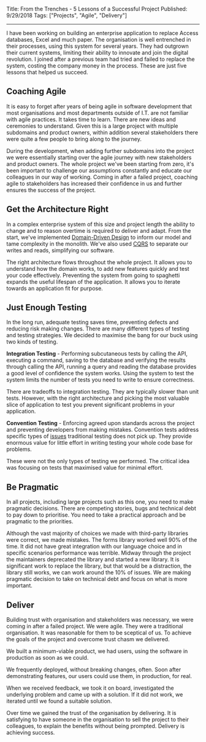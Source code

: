 Title: From the Trenches - 5 Lessons of a Successful Project
Published: 9/29/2018
Tags: ["Projects", "Agile", "Delivery"]

---

I have been working on building an enterprise application to replace Access databases, Excel and much paper. The organisation is well entrenched in their processes, using this system for several years. They had outgrown their current systems, limiting their ability to innovate and join the digital revolution. I joined after a previous team had tried and failed to replace the system, costing the company money in the process. These are just five lessons that helped us succeed. 

## Coaching Agile

It is easy to forget after years of being agile in software development that most organisations and most departments outside of I.T. are not familiar with agile practices. It takes time to learn. There are new ideas and ceremonies to understand. Given this is a large project with multiple subdomains and product owners, within addition several stakeholders there were quite a few people to bring along to the journey. 

During the development, when adding further subdomains into the project we were essentially starting over the agile journey with new stakeholders and product owners. The whole project we've been starting from zero, it's been important to challenge our assumptions constantly and educate our colleagues in our way of working. Coming in after a failed project, coaching agile to stakeholders has increased their confidence in us and further ensures the success of the project. 

## Get the Architecture Right

In a complex enterprise system of this size and project length the ability to change and to reason overtime is required to deliver and adapt. From the start, we've implemented [Domain-Driven Design](http://dddcommunity.org/learning-ddd/what_is_ddd/) to inform our model and tame complexity in the monolith. We've also used [CQRS](https://docs.microsoft.com/en-us/azure/architecture/patterns/cqrs) to separate our writes and reads, simplifying our software. 

The right architecture flows throughout the whole project. It allows you to understand how the domain works, to add new features quickly and test your code effectively. Preventing the system from going to spaghetti expands the useful lifespan of the application. It allows you to iterate towards an application fit for purpose. 

## Just Enough Testing

In the long run, adequate testing saves time, preventing defects and reducing risk making changes. There are many different types of testing and testing strategies. We decided to maximise the bang for our buck using two kinds of testing.

**Integration Testing** - Performing subcutaneous tests by calling the API, executing a command, saving to the database and verifying the results through calling the API, running a query and reading the database provides a good level of confidence the system works. Using the system to test the system limits the number of tests you need to write to ensure correctness. 

There are tradeoffs to integration testing. They are typically slower than unit tests. However, with the right architecture and picking the most valuable slice of application to test you prevent significant problems in your application. 

**Convention Testing** - Enforcing agreed upon standards across the project and preventing developers from making mistakes. Convention tests address specific types of [issues](/How-To-Automate-Your-Code-Nazi) traditional testing does not pick up. They provide enormous value for little effort in writing testing your whole code base for problems. 

These were not the only types of testing we performed. The critical idea was focusing on tests that maximised value for minimal effort. 

## Be Pragmatic

In all projects, including large projects such as this one, you need to make pragmatic decisions. There are competing stories, bugs and technical debt to pay down to prioritise. You need to take a practical approach and be pragmatic to the priorities. 

Although the vast majority of choices we made with third-party libraries were correct, we made mistakes. The forms library worked well 90% of the time. It did not have great integration with our language choice and in specific scenarios performance was terrible. Midway through the project the maintainers deprecated the library and started a new library. It is significant work to replace the library, but that would be a distraction, the library still works, we can work around the 10% of issues. We are making pragmatic decision to take on technical debt and focus on what is more important. 

## Deliver

Building trust with organisation and stakeholders was necessary, we were coming in after a failed project. We were agile. They were a traditional organisation. It was reasonable for them to be sceptical of us. To achieve the goals of the project and overcome trust chasm we delivered.

We built a minimum-viable product, we had users, using the software in production as soon as we could. 

We frequently deployed, without breaking changes, often. Soon after demonstrating features, our users could use them, in production, for real. 

When we received feedback, we took it on board, investigated the underlying problem and came up with a solution. If it did not work, we iterated until we found a suitable solution. 

Over time we gained the trust of the organisation by delivering. It is satisfying to have someone in the organisation to sell the project to their colleagues, to explain the benefits without being prompted. Delivery is achieving success. 